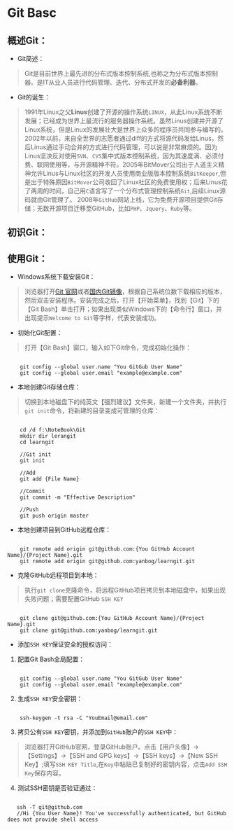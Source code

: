 # Git Basc

## 概述Git：
- Git简述：
> Git是目前世界上最先进的分布式版本控制系统,也称之为分布式版本控制器。是IT从业人员进行代码管理、迭代、分布式开发的**必备利器**。

- Git的诞生：
> 1991年Linux之父**Linus**创建了开源的操作系统`LINUX`，从此Linux系统不断发展；已经成为世界上最流行的服务器操作系统。虽然Linus创建并开源了Linux系统，但是Linux的发展壮大是世界上众多的程序员共同参与编写的。2002年以前，来自全世界的志愿者通过diff的方式将源代码发给Linus，然后Linus通过手动合并的方式进行代码管理，可以说是非常麻烦的。因为Linus坚决反对使用`SVN`、`CVS`集中式版本控制系统，因为其速度满、必须付费、联网使用等，与开源精神不符。2005年BitMover公司出于人道主义精神允许Linus与Linux社区的开发人员使用商业版版本控制系统`BitKeeper`,但是出于特殊原因`BitMover`公司收回了Linux社区的免费使用权；后来Linus花了两周的时间，自己用`C`语言写了一个分布式管理控制系统`Git`,后续Linux源码就由Git管理了。
> 2008年`GitHub`网站上线，它为免费开源项目提供Git存储；无数开源项目迁移至GitHub，比如`PHP`、`Jquery`、`Ruby`等。


## 初识Git：
## 使用Git：
- Windows系统下载安装Git：
> 浏览器打开[Git 官网](https://git-scm.com/downloads "Git for Windows")或者[国内Git镜像](https://github.com/git-for-windows/git/releases "Git CDN")，根据自己系统位数下载相应的版本，然后双击安装程序。安装完成之后，打开【开始菜单】，找到【Git】下的【Git Bash】单击打开；如果出现类似Windows下的【命令行】窗口，并出现提示`Welcome to Git`等字样，代表安装成功。

- 初始化Git配置：

> 打开【Git Bash】窗口，输入如下Git命令，完成初始化操作：

```

	git config --global user.name "You GitGub User Name"
	git config --global user.email "example@example.com"

```

- 本地创建Git存储仓库：
> 切换到本地磁盘下的纯英文【强烈建议】文件夹，新建一个文件夹，并执行`git init`命令，将新建的目录变成可管理的仓库：

```

	cd /d f:\NoteBook\Git
	mkdir dir lerangit
	cd learngit

	//Git init
	git init

	//Add
	git add {File Name}

	//Commit
	git commit -m "Effective Description"

	//Push
	git push origin master

```

- 本地创建项目到GitHub远程仓库：

```

	git remote add origin git@github.com:{You GitHub Account Name}/{Project Name}.git
	git remote add origin git@github.com:yanbog/learngit.git

```

- 克隆GitHub远程项目到本地：
> 执行`git clone`克隆命令，将远程GitHub项目拷贝到本地磁盘中，如果出现失败问题；需要配置GitHub `SSH KEY`

```

	git clone git@github.com:{You GitHub Account Name}/{Project Name}.git
	git clone git@github.com:yanbog/learngit.git

```

- 添加`SSH KEY`保证安全的授权访问：
 1. 配置Git Bash全局配置：

```

	git config --global user.name "You GitGub User Name"
	git config --global user.email "example@example.com"
```

 2. 生成`SSH KEY`安全密钥：

```

	ssh-keygen -t rsa -C "YouEmail@email.com"

```

 3. 拷贝公有`SSH KEY`密钥，并添加到`GitHub`账户的`SSH KEY`中：
 > 浏览器打开GitHub官网，登录GitHub账户。点击【用户头像】->【Settings】->【SSH and GPG keys】->【SSH keys】->【New SSH Key】;填写`SSH KEY Title`,在`Key`中粘贴已复制好的密钥内容，点击`Add SSH Key`保存内容。
 4. 测试SSH密钥是否验证通过：

 ```

 	ssh -T git@github.com
 	//Hi {You User Name}! You've successfully authenticated, but GitHub does not provide shell access

 ```